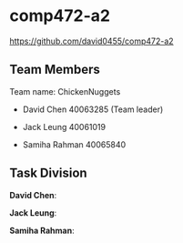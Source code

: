 # comp472-a2

https://github.com/david0455/comp472-a2

## Team Members

Team name: ChickenNuggets

- David Chen 40063285 (Team leader)

- Jack Leung 40061019

- Samiha Rahman 40065840

## Task Division

**David Chen**:



**Jack Leung**:



**Samiha Rahman**:
